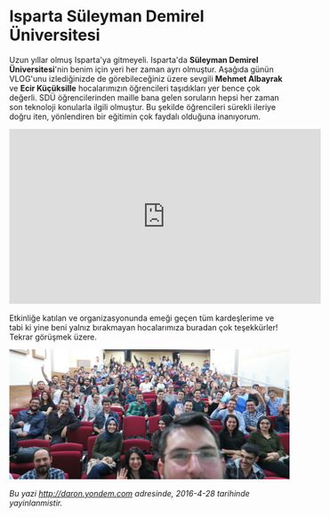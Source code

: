 # Isparta Süleyman Demirel Üniversitesi 

Uzun yıllar olmuş Isparta'ya gitmeyeli. Isparta'da **Süleyman Demirel Üniversitesi**'nin benim için yeri her zaman ayrı olmuştur. Aşağıda günün VLOG'unu izlediğinizde de görebileceğiniz üzere sevgili **Mehmet Albayrak** ve **Ecir Küçüksille** hocalarımızın öğrencileri taşıdıkları yer bence çok değerli. SDÜ öğrencilerinden maille bana gelen soruların hepsi her zaman son teknoloji konularla ilgili olmuştur. Bu şekilde öğrencileri sürekli ileriye doğru iten, yönlendiren bir eğitimin çok faydalı olduğuna inanıyorum. 

<iframe width="560" height="315" src="https://www.youtube.com/embed/Cp6yOS7eBB8" 
frameborder="0" allowfullscreen></iframe>

Etkinliğe katılan ve organizasyonunda emeği geçen tüm kardeşlerime ve tabi ki yine beni yalnız bırakmayan hocalarımıza buradan çok teşekkürler! Tekrar görüşmek üzere.

![](../media/Isparta_Suleyman_Demirel_Universitesi/isparta-2016.jpg)


*Bu yazi http://daron.yondem.com adresinde, 2016-4-28 tarihinde yayinlanmistir.*